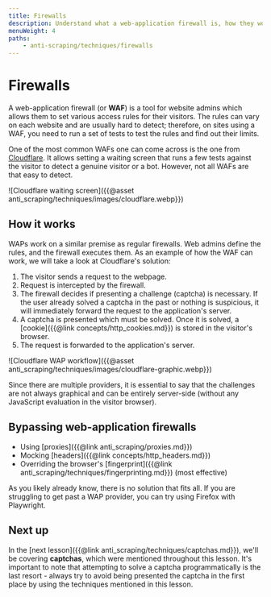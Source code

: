 ```yaml
---
title: Firewalls
description: Understand what a web-application firewall is, how they work, and the various common techniques for avoiding them altogether.
menuWeight: 4
paths:
    - anti-scraping/techniques/firewalls
---
```


# [](#firewalls) Firewalls

A web-application firewall (or **WAF**) is a tool for website admins which allows them to set various access rules for their visitors. The rules can vary on each website and are usually hard to detect; therefore, on sites using a WAF, you need to run a set of tests to test the rules and find out their limits.

One of the most common WAFs one can come across is the one from [Cloudflare](https://www.cloudflare.com). It allows setting a waiting screen that runs a few tests against the visitor to detect a genuine visitor or a bot. However, not all WAFs are that easy to detect.

![Cloudflare waiting screen]({{@asset anti_scraping/techniques/images/cloudflare.webp}})

## [](#how-it-works) How it works

WAPs work on a similar premise as regular firewalls. Web admins define the rules, and the firewall executes them. As an example of how the WAF can work, we will take a look at Cloudflare's solution:

1. The visitor sends a request to the webpage.
2. Request is intercepted by the firewall.
3. The firewall decides if presenting a challenge (captcha) is necessary. If the user already solved a captcha in the past or nothing is suspicious, it will immediately forward the request to the application's server.
4. A captcha is presented which must be solved. Once it is solved, a [cookie]({{@link concepts/http_cookies.md}}) is stored in the visitor's browser.
5. The request is forwarded to the application's server.

![Cloudflare WAP workflow]({{@asset anti_scraping/techniques/images/cloudflare-graphic.webp}})

Since there are multiple providers, it is essential to say that the challenges are not always graphical and can be entirely server-side (without any JavaScript evaluation in the visitor browser).

## [](#bypassing-firewalls) Bypassing web-application firewalls

- Using [proxies]({{@link anti_scraping/proxies.md}})
- Mocking [headers]({{@link concepts/http_headers.md}})
- Overriding the browser's [fingerprint]({{@link anti_scraping/techniques/fingerprinting.md}}) (most effective)

As you likely already know, there is no solution that fits all. If you are struggling to get past a WAP provider, you can try using Firefox with Playwright.

## [](#next) Next up

In the [next lesson]({{@link anti_scraping/techniques/captchas.md}}), we'll be covering **captchas**, which were mentioned throughout this lesson. It's important to note that attempting to solve a captcha programmatically is the last resort - always try to avoid being presented the captcha in the first place by using the techniques mentioned in this lesson.

